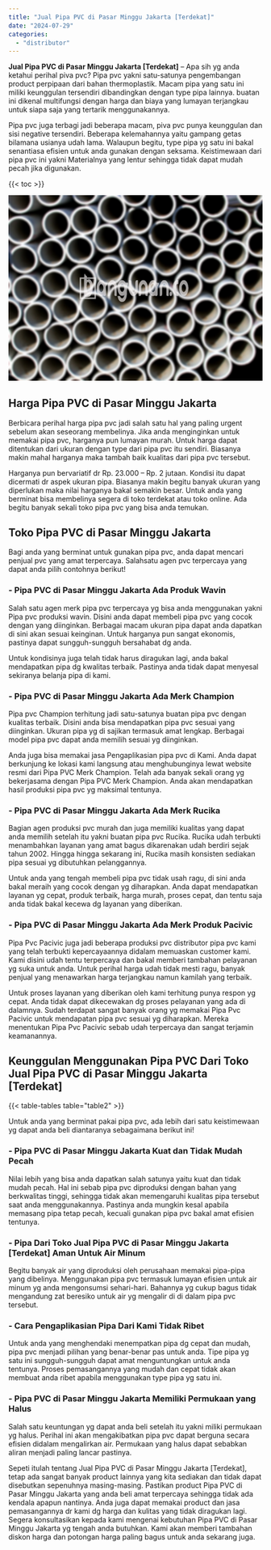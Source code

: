 ```yaml
---
title: "Jual Pipa PVC di Pasar Minggu Jakarta [Terdekat]"
date: "2024-07-29"
categories: 
  - "distributor"
---
```


**Jual Pipa PVC di Pasar Minggu Jakarta \[Terdekat\]** – Apa sih yg anda ketahui perihal piva pvc? Pipa pvc yakni satu-satunya pengembangan product perpipaan dari bahan thermoplastik. Macam pipa yang satu ini miliki keunggulan tersendiri dibandingkan dengan type pipa lainnya. buatan ini dikenal multifungsi dengan harga dan biaya yang lumayan terjangkau untuk siapa saja yang tertarik menggunakannya.

Pipa pvc juga terbagi jadi beberapa macam, piva pvc punya keunggulan dan sisi negative tersendiri. Beberapa kelemahannya yaitu gampang getas bilamana usianya udah lama. Walaupun begitu, type pipa yg satu ini bakal senantiasa efisien untuk anda gunakan dengan seksama. Keistimewaan dari pipa pvc ini yakni Materialnya yang lentur sehingga tidak dapat mudah pecah jika digunakan.

{{< toc >}}

![Jual Pipa PVC di Pasar Minggu Jakarta [Terdekat]](/images/jaul-pipa-pvc-50.png)

## Harga Pipa PVC di Pasar Minggu Jakarta

Berbicara perihal harga pipa pvc jadi salah satu hal yang paling urgent sebelum akan seseorang membelinya. Jika anda menginginkan untuk memakai pipa pvc, harganya pun lumayan murah. Untuk harga dapat ditentukan dari ukuran dengan type dari pipa pvc itu sendiri. Biasanya makin mahal harganya maka tambah baik kualitas dari pipa pvc tersebut.

Harganya pun bervariatif dr Rp. 23.000 – Rp. 2 jutaan. Kondisi itu dapat dicermati dr aspek ukuran pipa. Biasanya makin begitu banyak ukuran yang diperlukan maka nilai harganya bakal semakin besar. Untuk anda yang berminat bisa membelinya segera di toko terdekat atau toko online. Ada begitu banyak sekali toko pipa pvc yang bisa anda temukan.

## Toko Pipa PVC di Pasar Minggu Jakarta

Bagi anda yang berminat untuk gunakan pipa pvc, anda dapat mencari penjual pvc yang amat terpercaya. Salahsatu agen pvc terpercaya yang dapat anda pilih contohnya berikut!

### \- Pipa PVC di Pasar Minggu Jakarta Ada Produk Wavin

Salah satu agen merk pipa pvc terpercaya yg bisa anda menggunakan yakni Pipa pvc produksi wavin. Disini anda dapat membeli pipa pvc yang cocok dengan yang diinginkan. Berbagai macam ukuran pipa dapat anda dapatkan di sini akan sesuai keinginan. Untuk harganya pun sangat ekonomis, pastinya dapat sungguh-sungguh bersahabat dg anda.

Untuk kondisinya juga telah tidak harus diragukan lagi, anda bakal mendapatkan pipa dg kwalitas terbaik. Pastinya anda tidak dapat menyesal sekiranya belanja pipa di kami.

### \- Pipa PVC di Pasar Minggu Jakarta Ada Merk Champion

Pipa pvc Champion terhitung jadi satu-satunya buatan pipa pvc dengan kualitas terbaik. Disini anda bisa mendapatkan pipa pvc sesuai yang diinginkan. Ukuran pipa yg di sajikan termasuk amat lengkap. Berbagai model pipa pvc dapat anda memilih sesuai yg diinginkan.

Anda juga bisa memakai jasa Pengaplikasian pipa pvc di Kami. Anda dapat berkunjung ke lokasi kami langsung atau menghubunginya lewat website resmi dari Pipa PVC Merk Champion. Telah ada banyak sekali orang yg bekerjasama dengan Pipa PVC Merk Champion. Anda akan mendapatkan hasil produksi pipa pvc yg maksimal tentunya.

### \- Pipa PVC di Pasar Minggu Jakarta Ada Merk Rucika

Bagian agen produksi pvc murah dan juga memiliki kualitas yang dapat anda memilih setelah itu yakni buatan pipa pvc Rucika. Rucika udah terbukti menambahkan layanan yang amat bagus dikarenakan udah berdiri sejak tahun 2002. Hingga hingga sekarang ini, Rucika masih konsisten sediakan pipa sesuai yg dibutuhkan pelanggannya.

Untuk anda yang tengah membeli pipa pvc tidak usah ragu, di sini anda bakal meraih yang cocok dengan yg diharapkan. Anda dapat mendapatkan layanan yg cepat, produk terbaik, harga murah, proses cepat, dan tentu saja anda tidak bakal kecewa dg layanan yang diberikan.

### \- Pipa PVC di Pasar Minggu Jakarta Ada Merk Produk Pacivic

Pipa Pvc Pacivic juga jadi beberapa produksi pvc distributor pipa pvc kami yang telah terbukti kepercayaannya didalam memuaskan customer kami. Kami disini udah tentu terpercaya dan bakal memberi tambahan pelayanan yg suka untuk anda. Untuk perihal harga udah tidak mesti ragu, banyak penjual yang menawarkan harga terjangkau namun kamilah yang terbaik.

Untuk proses layanan yang diberikan oleh kami terhitung punya respon yg cepat. Anda tidak dapat dikecewakan dg proses pelayanan yang ada di dalamnya. Sudah terdapat sangat banyak orang yg memakai Pipa Pvc Pacivic untuk mendapatan pipa pvc sesuai yg diharapkan. Mereka menentukan Pipa Pvc Pacivic sebab udah terpercaya dan sangat terjamin keamanannya.

## Keunggulan Menggunakan Pipa PVC Dari Toko Jual Pipa PVC di Pasar Minggu Jakarta \[Terdekat\]

{{< table-tables table="table2" >}}

Untuk anda yang berminat pakai pipa pvc, ada lebih dari satu keistimewaan yg dapat anda beli diantaranya sebagaimana berikut ini!

### \- Pipa PVC di Pasar Minggu Jakarta Kuat dan Tidak Mudah Pecah

Nilai lebih yang bisa anda dapatkan salah satunya yaitu kuat dan tidak mudah pecah. Hal ini sebab pipa pvc diproduksi dengan bahan yang berkwalitas tinggi, sehingga tidak akan memengaruhi kualitas pipa tersebut saat anda menggunakannya. Pastinya anda mungkin kesal apabila memasang pipa tetap pecah, kecuali gunakan pipa pvc bakal amat efisien tentunya.

### \- Pipa Dari Toko Jual Pipa PVC di Pasar Minggu Jakarta \[Terdekat\] Aman Untuk Air Minum

Begitu banyak air yang diproduksi oleh perusahaan memakai pipa-pipa yang dibelinya. Menggunakan pipa pvc termasuk lumayan efisien untuk air minum yg anda mengonsumsi sehari-hari. Bahannya yg cukup bagus tidak mengandung zat beresiko untuk air yg mengalir di di dalam pipa pvc tersebut.

### \- Cara Pengaplikasian Pipa Dari Kami Tidak Ribet

Untuk anda yang menghendaki menempatkan pipa dg cepat dan mudah, pipa pvc menjadi pilihan yang benar-benar pas untuk anda. Tipe pipa yg satu ini sungguh-sungguh dapat amat menguntungkan untuk anda tentunya. Proses pemasangannya yang mudah dan cepat tidak akan membuat anda ribet apabila menggunakan type pipa yg satu ini.

### \- Pipa PVC di Pasar Minggu Jakarta Memiliki Permukaan yang Halus

Salah satu keuntungan yg dapat anda beli setelah itu yakni miliki permukaan yg halus. Perihal ini akan mengakibatkan pipa pvc dapat berguna secara efisien didalam mengalirkan air. Permukaan yang halus dapat sebabkan aliran menjadi paling lancar pastinya.

Sepeti itulah tentang Jual Pipa PVC di Pasar Minggu Jakarta \[Terdekat\], tetap ada sangat banyak product lainnya yang kita sediakan dan tidak dapat disebutkan sepenuhnya masing-masing. Pastikan product Pipa PVC di Pasar Minggu Jakarta yang anda beli amat terpercaya sehingga tidak ada kendala apapun nantinya. Anda juga dapat memakai product dan jasa pemasangannya dr kami dg harga dan kulitas yang tidak diragukan lagi. Segera konsultasikan kepada kami mengenai kebutuhan Pipa PVC di Pasar Minggu Jakarta yg tengah anda butuhkan. Kami akan memberi tambahan diskon harga dan potongan harga paling bagus untuk anda sekarang juga.
